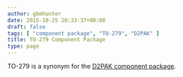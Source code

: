 ```yaml
---
author: gbmhunter
date: 2015-10-25 20:33:37+00:00
draft: false
tags: [ "component package", "TO-279", "D2PAK" ]
title: TO-279 Component Package
type: page
---
```


TO-279 is a synonym for the [D2PAK component package](/pcb-design/component-packages/d2pak-to-263-component-package/).
